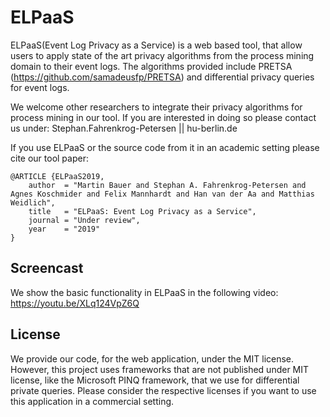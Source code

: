 # ELPaaS
ELPaaS(Event Log Privacy as a Service) is a web based tool, that allow users to apply state of the art privacy algorithms from the process mining domain to their event logs. The algorithms provided include PRETSA (https://github.com/samadeusfp/PRETSA) and differential privacy queries for event logs. 

We welcome other researchers to integrate their privacy algorithms for process mining in our tool. If you are interested in doing so please contact us under: Stephan.Fahrenkrog-Petersen || hu-berlin.de

If you use ELPaaS or the source code from it in an academic setting please cite our tool paper:
```
@ARTICLE {ELPaaS2019,
    author  = "Martin Bauer and Stephan A. Fahrenkrog-Petersen and Agnes Koschmider and Felix Mannhardt and Han van der Aa and Matthias Weidlich",
    title   = "ELPaaS: Event Log Privacy as a Service",
    journal = "Under review",
    year    = "2019"
}
```

## Screencast
We show the basic functionality in ELPaaS in the following video:
https://youtu.be/XLq124VpZ6Q

## License
We provide our code, for the web application, under the MIT license. However, this project uses frameworks that are not published under MIT license, like the Microsoft PINQ framework, that we use for differential private queries. Please consider the respective licenses if you want to use this application in a commercial setting.
